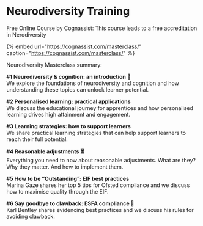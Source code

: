# Neurodiversity Training

Free Online Course by Cognassist: This course leads to a free accreditation in Nerodiversity   


{% embed url="https://cognassist.com/masterclass/" caption="https://cognassist.com/masterclass/" %}

  
Neurodiversity Masterclass summary: 

**\#1 Neurodiversity & cognition: an introduction 🧠**  
We explore the foundations of neurodiversity and cognition and how understanding these topics can unlock learner potential.

**\#2 Personalised learning: practical applications**  
We discuss the educational journey for apprentices and how personalised learning drives high attainment and engagement.

**\#3 Learning strategies: how to support learners**  
We share practical learning strategies that can help support learners to reach their full potential.

**\#4 Reasonable adjustments ⏳**  
Everything you need to now about reasonable adjustments. What are they? Why they matter. And how to implement them.  
  
**\#5 How to be “Outstanding”: EIF best practices**  
Marina Gaze shares her top 5 tips for Ofsted compliance and we discuss how to maximise quality through the EIF.

**\#6 Say goodbye to clawback: ESFA compliance 📝**  
Karl Bentley shares evidencing best practices and we discuss his rules for avoiding clawback.


